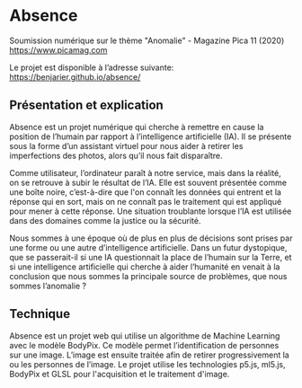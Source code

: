 # Absence
Soumission numérique sur le thème "Anomalie" - Magazine Pica 11 (2020) https://www.picamag.com

Le projet est disponible à l’adresse suivante: https://benjarier.github.io/absence/

## Présentation et explication
Absence est un projet numérique qui cherche à remettre en cause la position de l’humain par rapport à l’intelligence artificielle (IA). Il se présente sous la forme d’un assistant virtuel pour nous aider à retirer les imperfections des photos, alors qu’il nous fait disparaître.

Comme utilisateur, l’ordinateur paraît à notre service, mais dans la réalité, on se retrouve à subir le résultat de l’IA. Elle est souvent présentée comme une boîte noire, c’est-à-dire que l'on connaît les données qui entrent et la réponse qui en sort, mais on ne connaît pas le traitement qui est appliqué pour mener à cette réponse. Une situation troublante lorsque l’IA est utilisée dans des domaines comme la justice ou la sécurité.

Nous sommes à une époque où de plus en plus de décisions sont prises par une forme ou une autre d’intelligence artificielle. Dans un futur dystopique, que se passerait-il si une IA questionnait la place de l’humain sur la Terre, et si une intelligence artificielle qui cherche à aider l’humanité en venait à la conclusion que nous sommes la principale source de problèmes, que nous sommes l’anomalie ?

## Technique
Absence est un projet web qui utilise un algorithme de Machine Learning avec le modèle BodyPix. Ce modèle permet l’identification de personnes sur une image. L’image est ensuite traitée afin de retirer progressivement la ou les personnes de l’image. Le projet utilise les technologies p5.js, ml5.js, BodyPix et GLSL pour l'acquisition et le traitement d'image.
